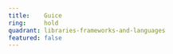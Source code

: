 ```yaml
---
title:    Guice  
ring:     hold  
quadrant: libraries-frameworks-and-languages
featured: false
---
```

